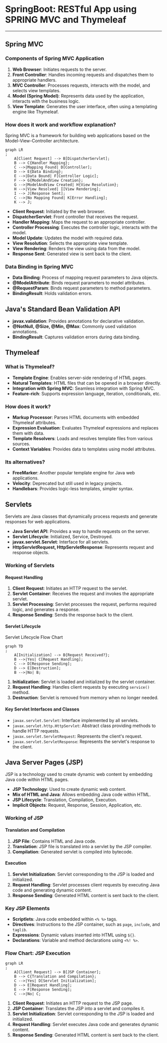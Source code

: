# SpringBoot: RESTful App using SPRING MVC and Thymeleaf

---

## Spring MVC

### Components of Spring MVC Application

1. **Web Browser**: Initiates requests to the server.
2. **Front Controller**: Handles incoming requests and dispatches them to appropriate handlers.
3. **MVC Controller**: Processes requests, interacts with the model, and selects view templates.
4. **Model (Spring Model)**: Represents data used by the application, interacts with the business logic.
5. **View Template**: Generates the user interface, often using a templating engine like Thymeleaf.

### How does it work and workflow explanation?

Spring MVC is a framework for building web applications based on the Model-View-Controller architecture.

```mermaid
graph LR
;
    A[Client Request] --> B[DispatcherServlet];
    B --> C{Handler Mapping};
    C -->|Mapping Found| D[Controller];
    D --> E{Data Binding};
    E -->|Data Bound| F[Controller Logic];
    F --> G{ModelAndView Creation};
    G -->|ModelAndView Created| H{View Resolution};
    H -->|View Resolved| I[View Rendering];
    I --> J[Response Sent];
    C -->|No Mapping Found| K[Error Handling];
    K --> J;
```

- **Client Request**: Initiated by the web browser.
- **DispatcherServlet**: Front controller that receives the request.
- **Handler Mapping**: Maps the request to an appropriate controller.
- **Controller Processing**: Executes the controller logic, interacts with the model.
- **Model Update**: Updates the model with required data.
- **View Resolution**: Selects the appropriate view template.
- **View Rendering**: Renders the view using data from the model.
- **Response Sent**: Generated view is sent back to the client.

### Data Binding in Spring MVC

- **Data Binding**: Process of mapping request parameters to Java objects.
- **@ModelAttribute**: Binds request parameters to model attributes.
- **@RequestParam**: Binds request parameters to method parameters.
- **BindingResult**: Holds validation errors.

## Java's Standard Bean Validation API

- **javax.validation**: Provides annotations for declarative validation.
- **@NotNull, @Size, @Min, @Max**: Commonly used validation annotations.
- **BindingResult**: Captures validation errors during data binding.

## Thymeleaf

### What is Thymeleaf?

- **Template Engine**: Enables server-side rendering of HTML pages.
- **Natural Templates**: HTML files that can be opened in a browser directly.
- **Integration with Spring MVC**: Seamless integration with Spring MVC.
- **Feature-rich**: Supports expression language, iteration, conditionals, etc.

### How does it work?

- **Markup Processor**: Parses HTML documents with embedded Thymeleaf attributes.
- **Expression Evaluation**: Evaluates Thymeleaf expressions and replaces them with data.
- **Template Resolvers**: Loads and resolves template files from various sources.
- **Context Variables**: Provides data to templates using model attributes.

### Its alternatives?

- **FreeMarker**: Another popular template engine for Java web applications.
- **Velocity**: Deprecated but still used in legacy projects.
- **Handlebars**: Provides logic-less templates, simpler syntax.

## Servlets

Servlets are Java classes that dynamically process requests and generate responses for web applications.

- **Java Servlet API**: Provides a way to handle requests on the server.
- **Servlet Lifecycle**: Initialized, Service, Destroyed.
- **javax.servlet.Servlet**: Interface for all servlets.
- **HttpServletRequest, HttpServletResponse**: Represents request and response objects.

### Working of Servlets

#### Request Handling

1. **Client Request**: Initiates an HTTP request to the servlet.
2. **Servlet Container**: Receives the request and invokes the appropriate servlet.
3. **Servlet Processing**: Servlet processes the request, performs required logic, and generates a response.
4. **Response Sending**: Sends the response back to the client.

#### Servlet Lifecycle

Servlet Lifecycle Flow Chart

```mermaid
graph TD
;
    A[Initialization] --> B{Request Received?};
    B -->|Yes| C[Request Handling];
    C --> D[Response Sending];
    D --> E[Destruction];
    B -->|No| B;
```

1. **Initialization**: Servlet is loaded and initialized by the servlet container.
2. **Request Handling**: Handles client requests by executing `service()` method.
3. **Destruction**: Servlet is removed from memory when no longer needed.

#### Key Servlet Interfaces and Classes

- `javax.servlet.Servlet`: Interface implemented by all servlets.
- `javax.servlet.http.HttpServlet`: Abstract class providing methods to handle HTTP requests.
- `javax.servlet.ServletRequest`: Represents the client's request.
- `javax.servlet.ServletResponse`: Represents the servlet's response to the client.

## Java Server Pages (JSP)

JSP is a technology used to create dynamic web content by embedding Java code within HTML pages.

- **JSP Technology**: Used to create dynamic web content.
- **Mix of HTML and Java**: Allows embedding Java code within HTML.
- **JSP Lifecycle**: Translation, Compilation, Execution.
- **Implicit Objects**: Request, Response, Session, Application, etc.

### Working of JSP

#### Translation and Compilation

1. **JSP File**: Contains HTML and Java code.
2. **Translation**: JSP file is translated into a servlet by the JSP compiler.
3. **Compilation**: Generated servlet is compiled into bytecode.

#### Execution

1. **Servlet Initialization**: Servlet corresponding to the JSP is loaded and initialized.
2. **Request Handling**: Servlet processes client requests by executing Java code and generating dynamic content.
3. **Response Sending**: Generated HTML content is sent back to the client.

### Key JSP Elements

- **Scriptlets**: Java code embedded within `<% %>` tags.
- **Directives**: Instructions to the JSP container, such as `page`, `include`, and `taglib`.
- **Expressions**: Dynamic values inserted into HTML using `${}`.
- **Declarations**: Variable and method declarations using `<%! %>`.

### Flow Chart: JSP Execution

```mermaid
graph LR
;
    A[Client Request] --> B[JSP Container];
    B --> C{Translation and Compilation};
    C -->|Yes| D[Servlet Initialization];
    D --> E[Request Handling];
    E --> F[Response Sending];
    C -->|No| C;
```

1. **Client Request**: Initiates an HTTP request to the JSP page.
2. **JSP Container**: Translates the JSP into a servlet and compiles it.
3. **Servlet Initialization**: Servlet corresponding to the JSP is loaded and initialized.
4. **Request Handling**: Servlet executes Java code and generates dynamic content.
5. **Response Sending**: Generated HTML content is sent back to the client.